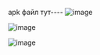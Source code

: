
apk файл тут----
![image](https://github.com/user-attachments/assets/b5816538-bbe4-4993-b5d3-318f2e440a04)

![image](https://github.com/user-attachments/assets/fa0de819-c6a8-4c15-8d74-05c60316acb2)

![image](https://github.com/user-attachments/assets/b323154f-d589-4db8-89f8-1234b009fe02)
